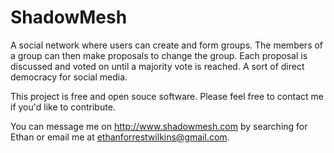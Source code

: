 ShadowMesh
======
A social network where users can create and form groups. The members
of a group can then make proposals to change the group. Each proposal
is discussed and voted on until a majority vote is reached. A sort of
direct democracy for social media.

This project is free and open souce software.
Please feel free to contact me if you'd like to contribute.

You can message me on http://www.shadowmesh.com by searching
for Ethan or email me at ethanforrestwilkins@gmail.com.